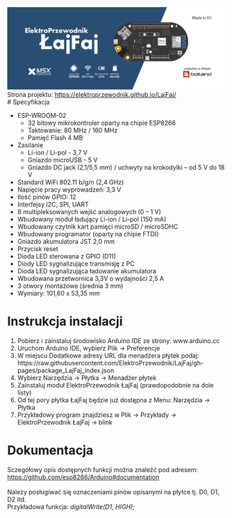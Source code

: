 <img src="https://raw.githubusercontent.com/ElektroPrzewodnik/LajFaj/gh-pages/intro.png" alt="" />
<br />
Strona projektu: <a href="https://elektroprzewodnik.github.io/LajFaj/">https://elektroprzewodnik.github.io/LajFaj/</a>
<br />
# Specyfikacja

<ul>
<li>ESP-WROOM-02

<ul>
<li>32 bitowy mikrokontroler oparty na chipie ESP8266</li>
<li>Taktowanie: 80 MHz / 160 MHz</li>
<li>Pamięć Flash 4 MB</li>
</ul></li>

<li>Zasilanie
<ul>
<li>Li-ion / Li-pol - 3,7 V</li>
<li>Gniazdo microUSB - 5 V</li>
<li>Gniazdo DC jack (2,1/5,5 mm) / uchwyty na krokodylki – od 5 V do 18 V</li>
</ul></li>

<li>Standard WiFi 802.11 b/g/n (2,4 GHz)</li>
<li>Napięcie pracy wyprowadzeń: 3,3 V</li>
<li>Ilość pinów GPIO: 12</li>
<li>Interfejsy I2C, SPI, UART</li>
<li>8 multipleksowanych wejść analogowych (0 – 1 V)</li>
<li>Wbudowany moduł ładujący Li-ion / Li-pol (150 mA)</li>
<li>Wbudowany czytnik kart pamięci microSD / microSDHC</li>
<li>Wbudowany programator (oparty na chipie FTDI)</li>
<li>Gniazdo akumulatora JST 2,0 mm</li>
<li>Przycisk reset</li>
<li>Dioda LED sterowana z GPIO (D11)</li>
<li>Diody LED sygnalizujące transmisję z PC</li>
<li>Dioda LED sygnalizująca ładowanie akumulatora</li>
<li>Wbudowana przetwornica 3,3V o wydajności 2,5 A</li>
<li>3 otwory montażowe (średnia 3 mm)</li>
<li>Wymiary: 101,60 x 53,35 mm</li>
</ul>

# Instrukcja instalacji
<ol>
<li>Pobierz i zainstaluj środowisko Arduino IDE ze strony: www.arduino.cc</li>
<li>Uruchom Arduino IDE, wybierz Plik -> Preferencje</li>
<li>W miejscu Dodatkowe adresy URL dla menadżera płytek podaj:
https://raw.githubusercontent.com/ElektroPrzewodnik/LajFaj/gh-pages/package_LajFaj_index.json</li>
<li>Wybierz Narzędzia -> Płytka -> Menadżer płytek</li>
<li>Zainstaluj moduł ElektroPrzewodnik ŁajFaj (prawdopodobnie na dole listy)</li>
<li>Od tej pory płytka ŁajFaj będzie już dostępna z Menu: Narzędzia -> Płytka</li>
<li>Przykładowy program znajdziesz w Plik -> Przykłady -> ElektroPrzewodnik ŁajFaj -> blink</li>
</ol>

# Dokumentacja
Sczegółowy opis dostępnych funkcji można znaleźć pod adresem:<br />
https://github.com/esp8266/Arduino#documentation
<br /><br >
Należy posługiwać się oznaczeniami pinów opisanymi na płytce tj. D0, D1, D2 itd.<br />
Przykładowa funkcja: <i>digitalWrite(D1, HIGH);</i>
